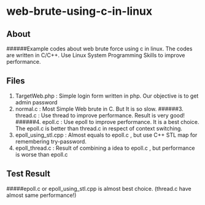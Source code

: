 web-brute-using-c-in-linux
=========================

About
-----
######Example codes about web brute force using c in linux.
The codes are written in C/C++.
Use Linux System Programming Skills to improve performance.

Files
------
1. TargetWeb.php : Simple login form written in php. Our objective is to get admin password
2. normal.c : Most Simple Web brute in C. But It is so slow. 
######3. thread.c :  Use thread to improve performance. Result is very good!
######4. epoll.c : Use epoll to improve performance. It is a best choice. The epoll.c is better than thread.c in respect of context switching.
5. epoll_using_stl.cpp : Almost equals to epoll.c , but use C++ STL map for remembering try-password.
6. epoll_thread.c : Result of combining a idea to epoll.c , but performance is worse than epoll.c 

Test Result
------
#####epoll.c or epoll_using_stl.cpp is almost best choice. (thread.c have almost same performance!)

